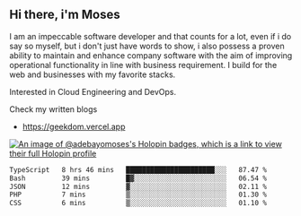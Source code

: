## Hi there, i'm Moses

I am an impeccable software developer and that counts for a lot, even if i do say so myself, but i don't just have words to show, i also possess a proven ability to maintain and enhance company software with the aim of improving operational functionality in line with business requirement. I build for the web and businesses with my favorite stacks.

Interested in Cloud Engineering and DevOps.

Check my written blogs
- https://geekdom.vercel.app

[![An image of @adebayomoses's Holopin badges, which is a link to view their full Holopin profile](https://holopin.me/adebayomoses)](https://holopin.io/@adebayomoses)

<!--START_SECTION:waka-->

```txt
TypeScript   8 hrs 46 mins   ██████████████████████░░░   87.47 %
Bash         39 mins         █▓░░░░░░░░░░░░░░░░░░░░░░░   06.54 %
JSON         12 mins         ▓░░░░░░░░░░░░░░░░░░░░░░░░   02.11 %
PHP          7 mins          ▒░░░░░░░░░░░░░░░░░░░░░░░░   01.30 %
CSS          6 mins          ▒░░░░░░░░░░░░░░░░░░░░░░░░   01.10 %
```

<!--END_SECTION:waka-->
